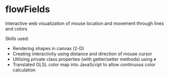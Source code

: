 # flowFields
Interactive web visualization of mouse location and movement through lines and colors

Skills used:
- Rendering shapes in canvas (2-D)
- Creating interactivity using distance and direction of mouse cursor
- Utilizing private class properties (with getter/setter methods) using `#`
- Translated GLSL color map into JavaScript to allow continuous color calculation
